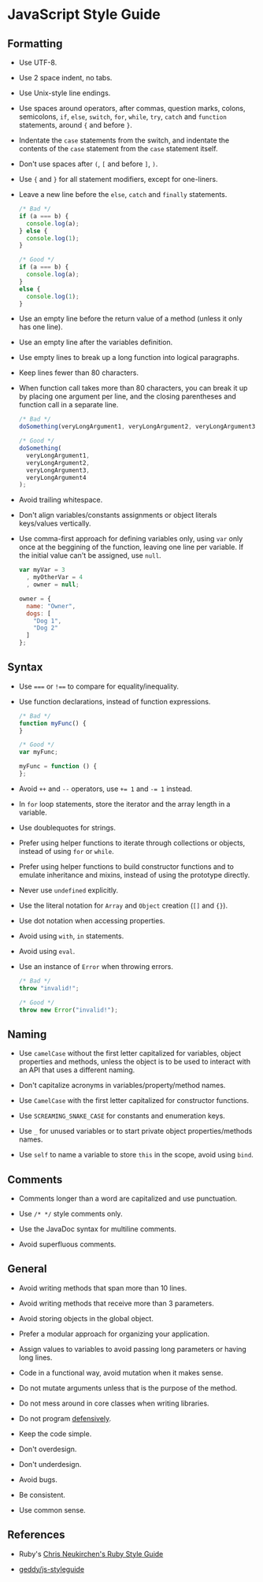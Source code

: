 # JavaScript Style Guide

## Formatting

* Use UTF-8.

* Use 2 space indent, no tabs.

* Use Unix-style line endings.

* Use spaces around operators, after commas, question marks, colons, semicolons,
  `if`, `else`, `switch`, `for`, `while`, `try`, `catch` and `function`
  statements, around `{` and before `}`.

* Indentate the `case` statements from the switch, and indentate the contents
  of the `case` statement from the `case` statement itself.

* Don't use spaces after `(`, `[` and before `]`, `)`.

* Use `{` and `}` for all statement modifiers, except for one-liners.

* Leave a new line before the `else`, `catch` and `finally` statements.
  ```javascript
  /* Bad */
  if (a === b) {
    console.log(a);
  } else {
    console.log(1);
  }

  /* Good */
  if (a === b) {
    console.log(a);
  }
  else {
    console.log(1);
  }
  ```

* Use an empty line before the return value of a method (unless it only has one
  line).

* Use an empty line after the variables definition.

* Use empty lines to break up a long function into logical paragraphs.

* Keep lines fewer than 80 characters.

* When function call takes more than 80 characters, you can break it up by
  placing one argument per line, and the closing parentheses and function call
  in a separate line.
  ```javascript
  /* Bad */
  doSomething(veryLongArgument1, veryLongArgument2, veryLongArgument3, veryLongArgument4);

  /* Good */
  doSomething(
    veryLongArgument1,
    veryLongArgument2,
    veryLongArgument3,
    veryLongArgument4
  );
  ```

* Avoid trailing whitespace.

* Don't align variables/constants assignments or object literals keys/values
  vertically.

* Use comma-first approach for defining variables only, using `var` only once at
  the beggining of the function, leaving one line per variable. If the initial
  value can't be assigned, use `null`.
  ```javascript
  var myVar = 3
    , myOtherVar = 4
    , owner = null;

  owner = {
    name: "Owner",
    dogs: [
      "Dog 1",
      "Dog 2"
    ]
  };
  ```

## Syntax

* Use `===` or `!==` to compare for equality/inequality.

* Use function declarations, instead of function expressions.
  ```javascript
  /* Bad */
  function myFunc() {
  }

  /* Good */
  var myFunc;

  myFunc = function () {
  };
  ```

* Avoid `++` and `--` operators, use `+= 1` and `-= 1` instead.

* In `for` loop statements, store the iterator and the array length in a
  variable.

* Use doublequotes for strings.

* Prefer using helper functions to iterate through collections or objects,
  instead of using `for` or `while`.

* Prefer using helper functions to build constructor functions and to emulate
  inheritance and mixins, instead of using the prototype directly.

* Never use `undefined` explicitly.

* Use the literal notation for `Array` and `Object` creation (`[]` and `{}`).

* Use dot notation when accessing properties.

* Avoid using `with`, `in` statements.

* Avoid using `eval`.

* Use an instance of `Error` when throwing errors.
  ```javascript
  /* Bad */
  throw "invalid!";

  /* Good */
  throw new Error("invalid!");
  ```

## Naming

* Use `camelCase` without the first letter capitalized for variables, object
  properties and methods, unless the object is to be used to interact with an
  API that uses a different naming.

* Don't capitalize acronyms in variables/property/method names.

* Use `CamelCase` with the first letter capitalized for constructor functions.

* Use `SCREAMING_SNAKE_CASE` for constants and enumeration keys.

* Use `_` for unused variables or to start private object properties/methods
  names.

* Use `self` to name a variable to store `this` in the scope, avoid using
  `bind`.

## Comments

* Comments longer than a word are capitalized and use punctuation.

* Use `/* */` style comments only.

* Use the JavaDoc syntax for multiline comments.

* Avoid superfluous comments.

## General

* Avoid writing methods that span more than 10 lines.

* Avoid writing methods that receive more than 3 parameters.

* Avoid storing objects in the global object.

* Prefer a modular approach for organizing your application.

* Assign values to variables to avoid passing long parameters or having long
  lines.

* Code in a functional way, avoid mutation when it makes sense.

* Do not mutate arguments unless that is the purpose of the method.

* Do not mess around in core classes when writing libraries.

* Do not program [defensively](http://www.erlang.se/doc/programming_rules.shtml#HDR11).

* Keep the code simple.

* Don't overdesign.

* Don't underdesign.

* Avoid bugs.

* Be consistent.

* Use common sense.

## References

* Ruby's [Chris Neukirchen's Ruby Style Guide](http://github.com/chneukirchen/styleguide)

* [geddy/js-styleguide](https://github.com/geddy/js-styleguide)
